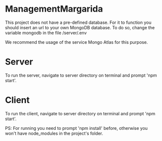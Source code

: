 # ManagementMargarida
This project does not have a pre-defined database. For it to function you should insert an url to your own MongoDB database. To do so, change the variable mongodb in the file /server/.env

We recommend the usage of the service Mongo Atlas for this purpose.

# Server
To run the server, navigate to server directory on terminal and prompt 'npm start'. 

# Client
To run the client, navigate to server directory on terminal and prompt 'npm start'. 

PS: For running you need to prompt 'npm install' before, otherwise you won't have node_modules in the project's folder.
